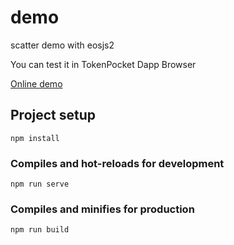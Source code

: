 # demo

scatter demo with eosjs2 

You can test it in TokenPocket Dapp Browser

[Online demo](https://tp-lab.tokenpocket.prodemoindex.html) 

## Project setup
```
npm install
```

### Compiles and hot-reloads for development
```
npm run serve
```

### Compiles and minifies for production
```
npm run build
```
